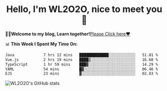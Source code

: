 <h1 align = "center">Hello, I'm WL2O2O, nice to meet you 👋</h1>

🧑‍💻**Welcome to my blog, Learn together!**[Please Click here❤️](https://wl2o2o.github.io)

📊 **This Week I Spent My Time On:**
<!--START_SECTION:waka-->

```txt
Java             7 hrs 12 mins   █████████████░░░░░░░░░░░░   51.81 %
Vue.js           2 hrs 19 mins   ████▒░░░░░░░░░░░░░░░░░░░░   16.68 %
TypeScript       1 hr 59 mins    ███▓░░░░░░░░░░░░░░░░░░░░░   14.29 %
YAML             54 mins         █▓░░░░░░░░░░░░░░░░░░░░░░░   06.46 %
EJS              23 mins         ▓░░░░░░░░░░░░░░░░░░░░░░░░   02.83 %
```

<!--END_SECTION:waka-->

![WL2O2O's GitHub stats](https://github-readme-stats.vercel.app/api?username=WL2O2O&show_icons=true)


<!--
**WL2O2O/WL2O2O** is a ✨ _special_ ✨ repository because its `README.md` (this file) appears on your GitHub profile.

Here are some ideas to get you started:

- 🔭 I’m currently working on ...
- 🌱 I’m currently learning ...
- 👯 I’m looking to collaborate on ...
- 🤔 I’m looking for help with ...
- 💬 Ask me about ...
- 📫 How to reach me: ...
- 😄 Pronouns: ...
- ⚡ Fun fact: ...
-->
